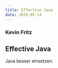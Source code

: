 ```yaml
---
title: Effective Java
date: 2019-05-14
---
```


### Kevin Fritz
## Effective Java

Java besser einsetzen.
